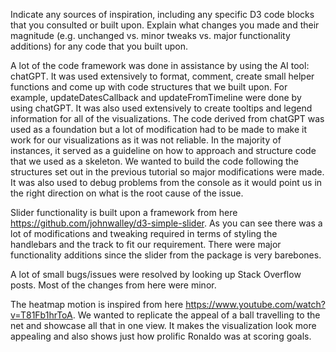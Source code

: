 Indicate any sources of inspiration, including any specific D3 code blocks that you consulted or built upon. Explain what changes you made and their magnitude (e.g. unchanged vs. minor tweaks vs. major functionality additions) for any code that you built upon.

A lot of the code framework was done in assistance by using the AI tool: chatGPT. It was used extensively to format, comment, create small helper functions and come up with code structures that we built upon. For example, updateDatesCallback and updateFromTimeline were done by using chatGPT. It was also used extensively to create tooltips and legend information for all of the visualizations. The code derived from chatGPT was used as a foundation but a lot of modification had to be made to make it work for our visualizations as it was not reliable. In the majority of instances, it served as a guideline on how to approach and structure code that we used as a skeleton. We wanted to build the code following the structures set out in the previous tutorial so major modifications were made. It was also used to debug problems from the console as it would point us in the right direction on what is the root cause of the issue. 

Slider functionality is built upon a framework from here https://github.com/johnwalley/d3-simple-slider. As you can see there was a lot of modifications and tweaking required in terms of styling the handlebars and the track to fit our requirement. There were major functionality additions since the slider from the package is very barebones. 

A lot of small bugs/issues were resolved by looking up Stack Overflow posts. Most of the changes from here were minor. 

The heatmap motion is inspired from here https://www.youtube.com/watch?v=T81Fb1hrToA. We wanted to replicate the appeal of a ball travelling to the net and showcase all that in one view. It makes the visualization look more appealing and also shows just how prolific Ronaldo was at scoring goals. 


